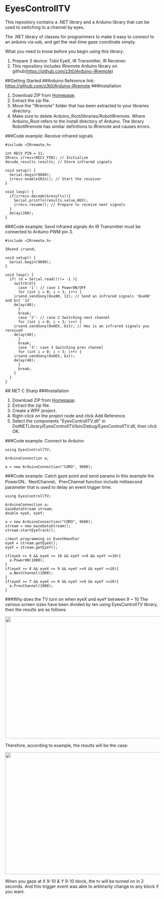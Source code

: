 # EyesControllTV
This repository contains a .NET library and a Arduino library that can be used to switching to a channel by eyes.

The .NET library of classes for programmers to make it easy to connect to an arduino via usb, and get the real-time gaze coordinate simply.

What you need to know before you begin using this library:

1. Prepare 3 device: Tobii EyeX, IR Transmitter, IR Receiver.
2. This repository includes IRremote Arduino library on github(https://github.com/z3t0/Arduino-IRremote)

##Getting Started
##Arduino
Reference link: https://github.com/z3t0/Arduino-IRremote
###Installation
1. Download ZIP from <a href="https://github.com/ziyousong/EyesControllTV">Homepage</a>.
2. Extract the zip file.
3. Move the "IRremote" folder that has been extracted to your libraries directory.
4. Make sure to delete Arduino_Root/libraries/RobotIRremote. Where Arduino_Root refers to the install directory of Arduino. The library RobotIRremote has similar definitions to IRremote and causes errors.

###Code example: Receive infrared signals
```
#include <IRremote.h>

int RECV_PIN = 11;
IRrecv irrecv(RECV_PIN); // Initialize
decode_results results; // Store infrared signals

void setup() {
  Serial.begin(9600);
  irrecv.enableIRIn(); // Start the receiver
}

void loop() {
  if(irrecv.decode(&results)){
    Serial.println(results.value,HEX);
    irrecv.resume(); // Prepare to receive next signals
  }
  delay(200);
}
```

###Code example: Send infrared signals
An IR Transmitter must be connected to Arduino PWM pin 3.
```
#include <IRremote.h>

IRsend irsend;

void setup() {
  Serial.begin(9600);
}

void loop() {
  if( (d = Serial.read())!= -1 ){
    switch(d){
      case '1': // case 1 PowerON/OFF
      for (int i = 0; i < 3; i++) {
	irsend.sendSony(0xa90, 12); // Send an infrared signals '0xa90' and bit '12'
	delay(40);
      }
      break;
      case '2': // case 2 Switching next channel
      for (int i = 0; i < 3; i++) {
	irsend.sendSony(0xHEX, bit); // Hex is an infrared signals you received
	delay(40);
      }
      break;
      case '3': case 3 Switching prev channel
      for (int i = 0; i < 3; i++) {
	irsend.sendSony(0xHEX, bit);
	delay(40);
      }
      break;
    }
  }
}
```

##.NET C Sharp
###Installation
1. Download ZIP from <a href="https://github.com/ziyousong/EyesControllTV">Homepage</a>.
2. Extract the zip file.
3. Create a WPF project.
4. Right-click on the project node and click Add Reference.
5. Select the components "EyesControllTV.dll" in DotNETLibrary/EyesControllTV/bin/Debug/EyesControllTV.dll, then click OK.

###Code example: Connect to Arduino
```
using EyesControllTV;

ArduinoConnection a;

a = new ArduinoConnection("COM3", 9600);
```
###Code example: Catch gaze point and send params
In this example the PowerON、NextChannel、PrevChannel function include millisecond parameter that is used to delay an event trigger time.
```
using EyesControllTV;

ArduinoConnection a;
GazeDataStream stream;
double eyeX, eyeY;

a = new ArduinoConnection("COM3", 9600);
stream = new GazeDataStream();
stream.startEyeTrack();

//most programming in EventHandler
eyeX = stream.getEyeX();
eyeY = stream.getEyeY();

if(eyeX >= 9 && eyeX <= 10 && eyeY >=9 && eyeY <=10){
  a.PowerON(1000);
}
if(eyeX >= 8 && eyeX <= 9 && eyeY >=9 && eyeY <=10){
  a.NextChannel(1000);
}
if(eyeX >= 7 && eyeX <= 8 && eyeY >=9 && eyeY <=10){
  a.PrevChannel(1000);
}
```
###Why does the TV turn on when eyeX and eyeY between 9 ~ 10
The various screen sizes have been divided by ten using EyesControllTV library, then the results are as follows:<p>
<img height="400px" width="700px" src="https://drive.google.com/file/d/0B4Yt43nL7UP7WnVYcWxEQmdGR1k/view?usp=drive_web"></img>
<p>
Therefore, according to example, the results will be the case:<p>
<img height="400px" width="700px" src="https://lh3.googleusercontent.com/SH2QE1Y2srbu5oI39Jo-AbWJzHhH7VnjtrerC6Vo5DdvOVDe5Y2pfbZmUB7F2xjFVLT9VXUVgUBGFoI=w1920-h950-rw"></img>
<p>
When you gaze at X 9-10 & Y 9-10 block, the tv will be turned on in 2 seconds. And this trigger event was able to arbitrarily change to any block if you want.

